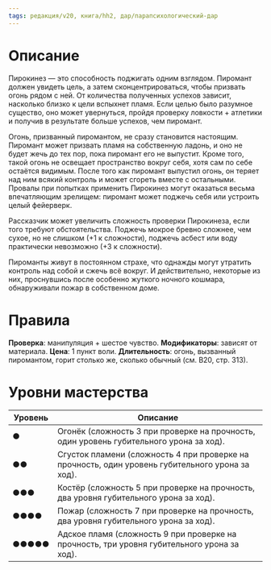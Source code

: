 ```yaml
---
tags: редакция/v20, книга/hh2, дар/парапсихологический-дар
---
```


# Описание

Пирокинез — это способность поджигать одним взглядом. Пиромант должен увидеть цель, а затем сконцентрироваться, чтобы призвать огонь рядом с ней. От количества полученных успехов зависит, насколько близко к цели вспыхнет пламя. Если целью было разумное существо, оно может увернуться, пройдя проверку ловкости + атлетики и получив в результате больше успехов, чем пиромант.

Огонь, призванный пиромантом, не сразу становится настоящим. Пиромант может призвать пламя на собственную ладонь, и оно не будет жечь до тех пор, пока пиромант его не выпустит. Кроме того, такой огонь не освещает пространство вокруг себя, хотя сам по себе остаётся видимым. После того как пиромант выпустил огонь, он теряет над ним всякий контроль и может сгореть вместе с остальными. Провалы при попытках применить Пирокинез могут оказаться весьма впечатляющим зрелищем: пиромант может поджечь себя или устроить целый фейерверк.

Рассказчик может увеличить сложность проверки Пирокинеза, если того требуют обстоятельства. Поджечь мокрое бревно сложнее, чем сухое, но не слишком (+1 к сложности), поджечь асбест или воду практически невозможно (+3 к сложности).

Пироманты живут в постоянном страхе, что однажды могут утратить контроль над собой и сжечь всё вокруг. И действительно, некоторые из них, проснувшись после особенно жуткого ночного кошмара, обнаруживали пожар в собственном доме.

# Правила

**Проверка**: манипуляция + шестое чувство.
**Модификаторы**: зависят от материала.
**Цена**: 1 пункт воли.
**Длительность**: огонь, вызванный пиромантом, горит столько же, сколько обычный (см. В20, стр. 313).

# Уровни мастерства

| Уровень | Описание                                                                                         |
| ------- | ------------------------------------------------------------------------------------------------ |
| ●       | Огонёк (сложность 3 при проверке на прочность, один уровень губительного урона за ход).          |
| ●●      | Сгусток пламени (сложность 4 при проверке на прочность, один уровень губительного урона за ход). |
| ●●●     | Костёр (сложность 5 при проверке на прочность, два уровня губительного урона за ход).            |
| ●●●●    | Пожар (сложность 7 при проверке на прочность, два уровня губительного урона за ход).             |
| ●●●●●   | Адское пламя (сложность 9 при проверке на прочность, три уровня губительного урона за ход).      | 

